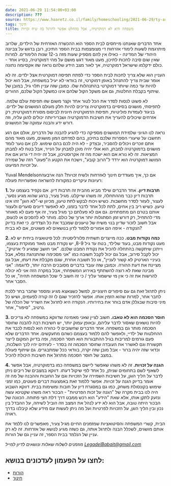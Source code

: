 ```yaml
---
date: 2021-06-29 11:54:00+03:00
description: ???
source: https://www.haaretz.co.il/family/homeschooling/2021-06-29/ty-article/.premium/0000017f-f8c1-ddde-abff-fce5dc590000
tags: חינוך
title: משפחה היא לא דמוקרטיה, אבל בהחלט אפשר לתרגל בה שיח זכויות
---
```


אחד הדברים שאנחנו מייחסים לבית הספר הוא ההכשרה האזרחית של הילדים, שלרוב מיתרגמת לשעות לימודי אזרחות די מצומצמות בבית הספר התיכון, רובן בדגש על צביונה היהודי של המדינה - כאילו אין להם מספיק שעות מזה ב-12 שנות הלימודים. למרות שאין שום סיבה לחכות לתיכון, מעט מאוד דגש מושם על מהי דמוקרטיה, בסייג אחד - כולם ידקלמו שישראל דמוקרטיה, אך לאור מצב הידע שלהם נראה שזו אקסיומה נתונה.

העניין הוא שלא צריך לחכות לבית הספר כדי לפתח תפיסה דמוקרטית אצל ילדים. זה לא אומר שבית צריך להתנהל באופן דמוקרטי, זה בוודאי לא יעיל במשפחה, אבל הוא יכול להיות עד כמה שיותר דמוקרטי בהתנהלות שלו. כמובן שזה עניין תלוי גיל, במובן של שיתוף בקבלת החלטות, גם אם משקל הקול שלהם אינו כמשקל הקול שלכם, ההורים.

לא פשוט לנסות לסדר את הכל לטור אחד וקצר משום שזו תפיסת עולם שלמה. לתפיסתי, מושגים בסיסיים בדמוקרטיה צריכים להיות חלק מעולם המושגים של ילדים. בניגוד לעמדות פוליטיות, תפיסת הדמוקרטיה חיונית לביסוס מסורת דמוקרטית; רק אזרחים שיכולים להעריך את חשיבות הדמוקרטיה ושבריריותה יכולים להגן עליה, וזה דורש ידע והבנה עמוקה של המושגים.

נראה לנו הגיוני שלמידת המושגים מספיקה כדי להגיע להבנה של הדברים, אולם אם רגע תחשבו על שיעורי הספרות שלכם בתיכון, בהם למדתם המון מושגים, מעט מאוד מהם אתם זוכרים ויכולים להסביר, ובצדק - לא היה לכם בהם שימוש. לכן אם נוער לומד מושגים בדמוקרטיה למבחן, הוא אולי יהיה מוכן למבחן על הנייר, אבל בטח לא למבחן המציאות. זה לא נורא אם הוא ישכח מה זה אקרוסטיכון, אבל זה יהיה די גרוע אם את המושג דמוקרטיה הוא ירדד ל"הרוב קובע", וישכח את הקטע ה"פעוט" הזה של שמירה על זכויות המיעוט.

 Yuval Mendelsonאם כך, איך מעודדים חינוך לאזרחות ולשיח זכויות? הנה ארבעה רעיונות עיקריים כמקורות להשראה ואפשרויות פעולה:

**1. תרבות דיון.** אחד הדברים שילד מביא מהבית זה תרבות דיון. אם נקפיד בעצמנו על תרבות דיון כבר מההתחלה, זה משהו שייקלט. מגיל צעיר, ברגע שהוא מגיע נסער, לעצור, לעזור לסדר מחשבות. כשיש ויכוח לבקש לתת טיעון, מכיוון ש-"לא הוגן" זהו אינו טיעון. כשיש ריב בין אחים, לתת לכל אחד לדבר בזמנו, לא לאפשר דיונים סוערים ולעצור אותם בטרם הם מתפתחים. גם אם לא פעלתם כך מגיל צעיר, זה אף פעם לא מאוחר מדי להתחיל, רק דורש זמן הסתגלות יותר ארוך של כולם. מותר לא להסכים או לכעוס, אבל חשוב לזכור שדיון בנוי משיח של טיעונים שמכבד את כל הצדדים. כי זאת בדיוק הנקודה - איפה הם אמורים ללמוד לדון בנושאים לא פשוטים, אם לא בבית?

**2. כמה נקודות מבט.** ככה מייצרים תשתית פלורליסטית: לכל סיטואציה ביתית יש לא מעט נקודות מבט, בעוד שלילד, בטח עד גיל 8-9, יש נקודת מבט מאוד ממוקדת בעצמו, וייתכן שיתקשה בהתחלה להכיל את נקודת המבט שלכם. "אני חושב שמגיע לי ארטיק", יכול לקבל סירוב, אבל גם יכול לקבל תשובה כמו "אני מסכימה שהתנהגת נפלא, אבל בעיניי הארטיק לא קשור לעניין", או כל תשובה אחרת, שגם מקבלת את דעתו, אבל גם מציינת את דעת ההורה. וכמובן שזה עובד בדברים מסובכים הרבה יותר, לדוגמה: "אני מבינה שאת לא רוצה להשתתף באירוע המשפחתי, אבל במקרה הזה אני לא יכולה להרשות את זה כי אין מי שישמור עליך / כי זה חשוב לי שכל המשפחה תהיה", או כל הסבר אחר.

ניתן לתרגל זאת גם עם סיפורים חיצוניים, למשל כשצאצא מגיע ומספר שחבר בחר ללכת לחבר אחר, למרות שהוא הזמין אותו. אפשר להזכיר שגם לו זה קורה לפעמים, ושיש כל מיני סיבות שבגללן אדם בוחר את בחירותיו. הנקודה היא לתרגל את השריר של הכלה של נרטיב, "סיפור", אחר.

**3. חוסר הסכמה הוא לא טאבו.** חשוב לציין שאני מאמינה שדווקא במשפחה לא צריכים להיות נושאים שאסור לדבר עליהם, ובאופן עמוק יותר, יש חשיבות רבה להבנה שחוסר הסכמה מותר גם במשפחה. אחד הדברים שחשובים לי כהורה הוא לנסות לכבד את ההחלטות של ילדיי, ולאפשר להם ללמוד בעצמם כשהם מתעקשים. אחד הדברים שלא פעם גורמים למריבות בגיל ההתבגרות הוא חוסר הסכמה, ופה בדיוק המקום לייצר תקשורת וגם לאשרר את העובדה שחוסר הסכמה זה בסדר - לעיתים יהיו לכך השלכות, וכדאי שזה יהיה ברור - אבל מובן שזה יקרה, בוודאי ככל שמתבגרים. גם שיתוף פעולה במצב של חוסר הסכמה מתרגל את חשיבות היכולת להכיל.

**4. הגנה על זכויות.** זה לא משהו שאפשר ליישם במשפחה כמו בדמוקרטיה, אבל אפשר לשאוף לשם בתחומים שניתן, כל אחד לפי שיקול דעתו. דווקא במצבים של ריבים ניתן לדבר על הליך הוגן, על חשיבות השמירה על הזכויות וגם על החובות וההבנה של מה זה אומר בדיוק הגנה על זכויות. אפשר ללמוד זאת באמצעות דברים פעוטים, כמו זמני שימוש בקונסולת משחק, כמו גם במסגרת דיון על חובות ומשימות בבית. דווקא השבוע היה לנו בבית מקרה של "הגנה על זכות הפרטיות" - הבכור ראה משהו שקטינא עשה ונזעק לתקן אותו, אלא שאת "הידע" הוא רכש ממבט דרך דלת חצי פתוחה. הכוונה של הבכור היתה טובה, אבל הוא לא ידע לנהל את המצב וזה הוביל לשיחה, על ההבדל בין נכון ובין הליך הוגן, על הזכויות לפרטיות ועל מה ניתן לעשות עם מידע שלא קיבלנו בדרך ראויה.

הבית, קשרי המשפחה והסיטואציות שמזמנים החיים מגיל צעיר, מאפשרים לנו ללמד את אותם מושגים, לשכלל הבנה ולתרגל אותה, גם כשזה מגיע לנושא של אזרחות. זה לא רק עניין של הנלמד בבית הספר, זה עניין גם של הורות.

*מוזמנים לשלוח שאלות ונושאים לדיון למייל [LegadelBabait@gmail.com](mailto:LegadelBabait@gmail.com)*

לחצו על הפעמון לעדכונים בנושא:
------------------------------

* [הורות](/ty-tag/parenthood-0000017f-da26-d938-a17f-fe2ebef50000)
* [חינוך](https://www.themarker.com/ty-tag/0000017f-da2f-d494-a17f-de2f87270000)